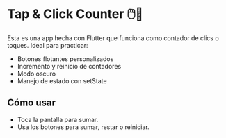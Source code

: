 # Tap & Click Counter 🖱️📱

Esta es una app hecha con Flutter que funciona como contador de clics o toques. Ideal para practicar:

- Botones flotantes personalizados
- Incremento y reinicio de contadores
- Modo oscuro
- Manejo de estado con setState

## Cómo usar

- Toca la pantalla para sumar.
- Usa los botones para sumar, restar o reiniciar.
